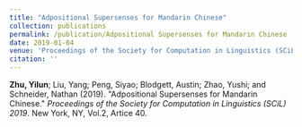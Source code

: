 ```yaml
---
title: "Adpositional Supersenses for Mandarin Chinese"
collection: publications
permalink: /publication/Adpositional Supersenses for Mandarin Chinese
date: 2019-01-04
venue: 'Proceedings of the Society for Computation in Linguistics (SCiL) 2019'
citation: ''
---
```

**Zhu, Yilun**; Liu, Yang; Peng, Siyao; Blodgett, Austin; Zhao, Yushi; and Schneider, Nathan (2019). &quot;Adpositional Supersenses for Mandarin Chinese.&quot; <i>Proceedings of the Society for Computation in Linguistics (SCiL) 2019</i>. New York, NY, Vol.2, Artice 40.